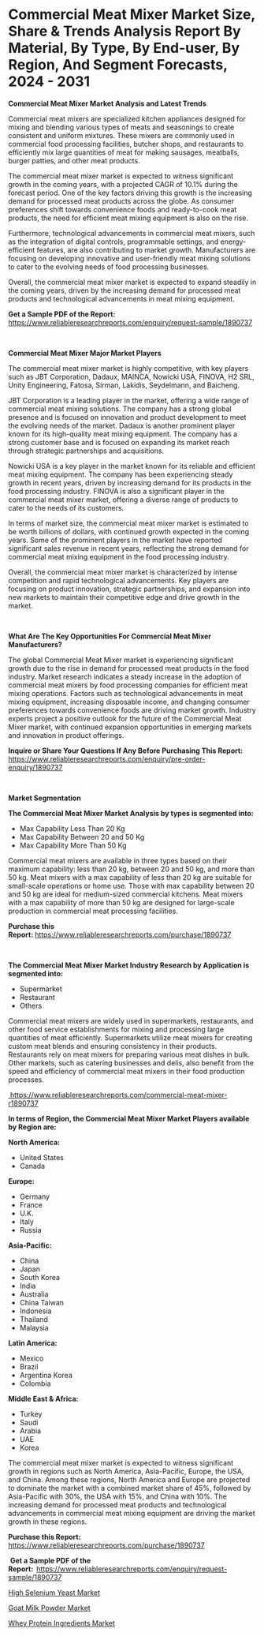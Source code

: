 <p><h1>Commercial Meat Mixer Market Size, Share & Trends Analysis Report By Material, By Type, By End-user, By Region, And Segment Forecasts, 2024 - 2031</h1></p><p><strong>Commercial Meat Mixer Market Analysis and Latest Trends</strong></p>
<p><p>Commercial meat mixers are specialized kitchen appliances designed for mixing and blending various types of meats and seasonings to create consistent and uniform mixtures. These mixers are commonly used in commercial food processing facilities, butcher shops, and restaurants to efficiently mix large quantities of meat for making sausages, meatballs, burger patties, and other meat products.</p><p>The commercial meat mixer market is expected to witness significant growth in the coming years, with a projected CAGR of 10.1% during the forecast period. One of the key factors driving this growth is the increasing demand for processed meat products across the globe. As consumer preferences shift towards convenience foods and ready-to-cook meat products, the need for efficient meat mixing equipment is also on the rise.</p><p>Furthermore, technological advancements in commercial meat mixers, such as the integration of digital controls, programmable settings, and energy-efficient features, are also contributing to market growth. Manufacturers are focusing on developing innovative and user-friendly meat mixing solutions to cater to the evolving needs of food processing businesses.</p><p>Overall, the commercial meat mixer market is expected to expand steadily in the coming years, driven by the increasing demand for processed meat products and technological advancements in meat mixing equipment.</p></p>
<p><strong>Get a Sample PDF of the Report:&nbsp;</strong> <a href="https://www.reliableresearchreports.com/enquiry/request-sample/1890737">https://www.reliableresearchreports.com/enquiry/request-sample/1890737</a></p>
<p>&nbsp;</p>
<p><strong>Commercial Meat Mixer Major Market Players</strong></p>
<p><p>The commercial meat mixer market is highly competitive, with key players such as JBT Corporation, Dadaux, MAINCA, Nowicki USA, FINOVA, H2 SRL, Unity Engineering, Fatosa, Sirman, Lakidis, Seydelmann, and Baicheng. </p><p>JBT Corporation is a leading player in the market, offering a wide range of commercial meat mixing solutions. The company has a strong global presence and is focused on innovation and product development to meet the evolving needs of the market. Dadaux is another prominent player known for its high-quality meat mixing equipment. The company has a strong customer base and is focused on expanding its market reach through strategic partnerships and acquisitions.</p><p>Nowicki USA is a key player in the market known for its reliable and efficient meat mixing equipment. The company has been experiencing steady growth in recent years, driven by increasing demand for its products in the food processing industry. FINOVA is also a significant player in the commercial meat mixer market, offering a diverse range of products to cater to the needs of its customers.</p><p>In terms of market size, the commercial meat mixer market is estimated to be worth billions of dollars, with continued growth expected in the coming years. Some of the prominent players in the market have reported significant sales revenue in recent years, reflecting the strong demand for commercial meat mixing equipment in the food processing industry.</p><p>Overall, the commercial meat mixer market is characterized by intense competition and rapid technological advancements. Key players are focusing on product innovation, strategic partnerships, and expansion into new markets to maintain their competitive edge and drive growth in the market.</p></p>
<p>&nbsp;</p>
<p><strong>What Are The Key Opportunities For Commercial Meat Mixer Manufacturers?</strong></p>
<p><p>The global Commercial Meat Mixer market is experiencing significant growth due to the rise in demand for processed meat products in the food industry. Market research indicates a steady increase in the adoption of commercial meat mixers by food processing companies for efficient meat mixing operations. Factors such as technological advancements in meat mixing equipment, increasing disposable income, and changing consumer preferences towards convenience foods are driving market growth. Industry experts project a positive outlook for the future of the Commercial Meat Mixer market, with continued expansion opportunities in emerging markets and innovation in product offerings.</p></p>
<p><strong>Inquire or Share Your Questions If Any Before Purchasing This Report:</strong> <a href="https://www.reliableresearchreports.com/enquiry/pre-order-enquiry/1890737">https://www.reliableresearchreports.com/enquiry/pre-order-enquiry/1890737</a></p>
<p>&nbsp;</p>
<p><strong>Market Segmentation</strong></p>
<p><strong>The Commercial Meat Mixer Market Analysis by types is segmented into:</strong></p>
<p><ul><li>Max Capability Less Than 20 Kg</li><li>Max Capability Between 20 and 50 Kg</li><li>Max Capability More Than 50 Kg</li></ul></p>
<p><p>Commercial meat mixers are available in three types based on their maximum capability: less than 20 kg, between 20 and 50 kg, and more than 50 kg. Meat mixers with a max capability of less than 20 kg are suitable for small-scale operations or home use. Those with max capability between 20 and 50 kg are ideal for medium-sized commercial kitchens. Meat mixers with a max capability of more than 50 kg are designed for large-scale production in commercial meat processing facilities.</p></p>
<p><strong>Purchase this Report:&nbsp;</strong><a href="https://www.reliableresearchreports.com/purchase/1890737">https://www.reliableresearchreports.com/purchase/1890737</a></p>
<p>&nbsp;</p>
<p><strong>The Commercial Meat Mixer Market Industry Research by Application is segmented into:</strong></p>
<p><ul><li>Supermarket</li><li>Restaurant</li><li>Others</li></ul></p>
<p><p>Commercial meat mixers are widely used in supermarkets, restaurants, and other food service establishments for mixing and processing large quantities of meat efficiently. Supermarkets utilize meat mixers for creating custom meat blends and ensuring consistency in their products. Restaurants rely on meat mixers for preparing various meat dishes in bulk. Other markets, such as catering businesses and delis, also benefit from the speed and efficiency of commercial meat mixers in their food production processes.</p></p>
<p><a href="https://www.reliableresearchreports.com/commercial-meat-mixer-r1890737">&nbsp;https://www.reliableresearchreports.com/commercial-meat-mixer-r1890737</a></p>
<p><strong>In terms of Region, the Commercial Meat Mixer Market Players available by Region are:</strong></p>
<p>
    <p> <strong> North America: </strong>
        <ul>
            <li>United States</li>
            <li>Canada</li>
        </ul>
        </p> 
    <p> <strong> Europe: </strong>
        <ul>
            <li>Germany</li>
            <li>France</li>
            <li>U.K.</li>
            <li>Italy</li>
            <li>Russia</li>
        </ul>
        </p> 
    <p> <strong> Asia-Pacific: </strong>
        <ul>
            <li>China</li>
            <li>Japan</li>
            <li>South Korea</li>
            <li>India</li>
            <li>Australia</li>
            <li>China Taiwan</li>
            <li>Indonesia</li>
            <li>Thailand</li>
            <li>Malaysia</li>
        </ul>
        </p> 
    <p> <strong> Latin America: </strong>
        <ul>
            <li>Mexico</li>
            <li>Brazil</li>
            <li>Argentina Korea</li>
            <li>Colombia</li>
        </ul>
        </p> 
    <p> <strong> Middle East & Africa: </strong>
        <ul>
            <li>Turkey</li>
            <li>Saudi</li>
            <li>Arabia</li>
            <li>UAE</li>
            <li>Korea</li>
        </ul>
    </p>
    </p>
<p><p>The commercial meat mixer market is expected to witness significant growth in regions such as North America, Asia-Pacific, Europe, the USA, and China. Among these regions, North America and Europe are projected to dominate the market with a combined market share of 45%, followed by Asia-Pacific with 30%, the USA with 15%, and China with 10%. The increasing demand for processed meat products and technological advancements in commercial meat mixing equipment are driving the market growth in these regions.</p></p>
<p><strong>Purchase this Report: </strong><a href="https://www.reliableresearchreports.com/purchase/1890737">https://www.reliableresearchreports.com/purchase/1890737</a></p>
<p>&nbsp;<strong>Get a Sample PDF of the Report:&nbsp;&nbsp;</strong><a href="https://www.reliableresearchreports.com/enquiry/request-sample/1890737">https://www.reliableresearchreports.com/enquiry/request-sample/1890737</a></p>
<p><strong></strong></p>
<p><p><a href="https://github.com/brittnycachero596/Market-Research-Report-List-1/blob/main/high-selenium-yeast-market.md">High Selenium Yeast Market</a></p><p><a href="https://github.com/abigailsutherland7889/Market-Research-Report-List-1/blob/main/goat-milk-powder-market.md">Goat Milk Powder Market</a></p><p><a href="https://github.com/michealerrygz/Market-Research-Report-List-1/blob/main/whey-protein-ingredients-market.md">Whey Protein Ingredients Market</a></p></p>